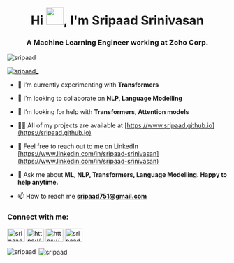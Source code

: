<h1 align="center">Hi <img src="https://raw.githubusercontent.com/MartinHeinz/MartinHeinz/master/wave.gif" width="40">, I'm Sripaad Srinivasan</h1>
<h3 align="center">A Machine Learning Engineer working at Zoho Corp.</h3>

<p align="left"> <img src="https://komarev.com/ghpvc/?username=sripaad&label=Profile%20views&color=6aacd7&style=plastic" alt="sripaad" /> </p>

<p align="left"> <a href="https://twitter.com/sripaad_" target="blank"><img src="https://img.shields.io/twitter/follow/sripaad_?logo=twitter&style=for-the-badge" alt="sripaad_" /></a> </p>

- 🌱 I’m currently experimenting with **Transformers** 

- 👯 I’m looking to collaborate on **NLP, Language Modelling**

- 🤝 I’m looking for help with **Transformers, Attention models**

- 👨‍💻 All of my projects are available at [https://www.sripaad.github.io](https://sripaad.github.io)

- 📝 Feel free to reach out to me on LinkedIn [https://www.linkedin.com/in/sripaad-srinivasan](https://www.linkedin.com/in/sripaad-srinivasan)

- 💬 Ask me about **ML, NLP, Transformers, Language Modelling. Happy to help anytime.**

- 📫 How to reach me **sripaad751@gmail.com**

<h3 align="left">Connect with me:</h3>
<p align="left">
<a href="https://twitter.com/sripaad_" target="blank"><img align="center" src="https://cdn.jsdelivr.net/npm/simple-icons@3.0.1/icons/twitter.svg" alt="sripaad_" height="30" width="40" /></a>
<a href="https://www.linkedin.com/in/sripaad-srinivasan" target="blank"><img align="center" src="https://cdn.jsdelivr.net/npm/simple-icons@3.0.1/icons/linkedin.svg" alt="https://www.linkedin.com/in/sripaad-srinivasan" height="30" width="40" /></a>
<a href="https://www.kaggle.com/sripaadsrinivasan" target="blank"><img align="center" src="https://cdn.jsdelivr.net/npm/simple-icons@3.0.1/icons/kaggle.svg" alt="https://www.kaggle.com/sripaadsrinivasan" height="30" width="40" /></a>
<a href="https://instagram.com/sripaadsrinivasan" target="blank"><img align="center" src="https://cdn.jsdelivr.net/npm/simple-icons@3.0.1/icons/instagram.svg" alt="sripaadsrinivasan" height="30" width="40" /></a>
</p>

<p><img align="left" src="https://github-readme-stats.vercel.app/api/top-langs?username=sripaad&show_icons=true&theme=cobalt&locale=en&layout=compact" alt="sripaad" /></p>

<p>&nbsp;<img align="center" src="https://github-readme-stats.vercel.app/api?username=sripaad&show_icons=true&theme=cobalt&locale=en" alt="sripaad" /></p>
